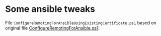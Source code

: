 # Some ansible tweaks

File `ConfigureRemotingForAnsibleUsingExistingCertificate.ps1` based on original file  [ConfigureRemotingForAnsible.ps1](https://github.com/ansible/ansible/blob/devel/examples/scripts/ConfigureRemotingForAnsible.ps1).
